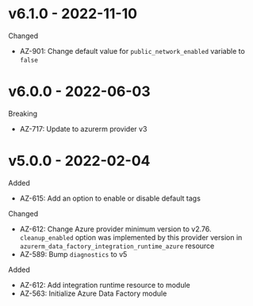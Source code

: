 # v6.1.0 - 2022-11-10

Changed
  * AZ-901: Change default value for `public_network_enabled` variable to `false`  

# v6.0.0 - 2022-06-03

Breaking
  * AZ-717: Update to azurerm provider v3 

# v5.0.0 - 2022-02-04

Added
  * AZ-615: Add an option to enable or disable default tags

Changed
  * AZ-612: Change Azure provider minimum version to v2.76. `cleanup_enabled` option was implemented by this provider version in `azurerm_data_factory_integration_runtime_azure` resource
  * AZ-589: Bump `diagnostics` to v5

Added
  * AZ-612: Add integration runtime resource to module
  * AZ-563: Initialize Azure Data Factory module
